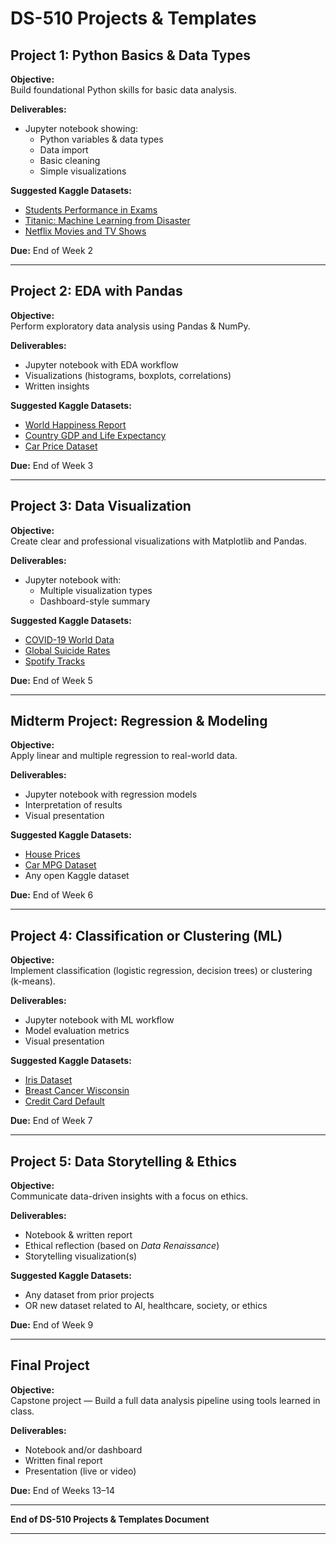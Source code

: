# DS-510 Projects & Templates

## Project 1: Python Basics & Data Types
**Objective:**  
Build foundational Python skills for basic data analysis.

**Deliverables:**  
- Jupyter notebook showing:
    - Python variables & data types
    - Data import
    - Basic cleaning
    - Simple visualizations

**Suggested Kaggle Datasets:**  
- [Students Performance in Exams](https://www.kaggle.com/datasets/spscientist/students-performance-in-exams)  
- [Titanic: Machine Learning from Disaster](https://www.kaggle.com/c/titanic)  
- [Netflix Movies and TV Shows](https://www.kaggle.com/datasets/shivamb/netflix-shows)

**Due:** End of Week 2

---

## Project 2: EDA with Pandas
**Objective:**  
Perform exploratory data analysis using Pandas & NumPy.

**Deliverables:**  
- Jupyter notebook with EDA workflow
- Visualizations (histograms, boxplots, correlations)
- Written insights

**Suggested Kaggle Datasets:**  
- [World Happiness Report](https://www.kaggle.com/datasets/unsdsn/world-happiness)  
- [Country GDP and Life Expectancy](https://www.kaggle.com/datasets/iamsouravbanerjee/country-wise-life-expectancy-and-gdp)  
- [Car Price Dataset](https://www.kaggle.com/datasets/CooperUnion/cardataset)

**Due:** End of Week 3

---

## Project 3: Data Visualization
**Objective:**  
Create clear and professional visualizations with Matplotlib and Pandas.

**Deliverables:**  
- Jupyter notebook with:
    - Multiple visualization types
    - Dashboard-style summary

**Suggested Kaggle Datasets:**  
- [COVID-19 World Data](https://www.kaggle.com/datasets/imdevskp/corona-virus-report)  
- [Global Suicide Rates](https://www.kaggle.com/datasets/szamil/who-suicide-statistics)  
- [Spotify Tracks](https://www.kaggle.com/datasets/maharshipandya/complete-spotify-track-dataset)

**Due:** End of Week 5

---

## Midterm Project: Regression & Modeling
**Objective:**  
Apply linear and multiple regression to real-world data.

**Deliverables:**  
- Jupyter notebook with regression models
- Interpretation of results
- Visual presentation

**Suggested Kaggle Datasets:**  
- [House Prices](https://www.kaggle.com/c/house-prices-advanced-regression-techniques)  
- [Car MPG Dataset](https://www.kaggle.com/datasets/uciml/automobile-dataset)  
- Any open Kaggle dataset

**Due:** End of Week 6

---

## Project 4: Classification or Clustering (ML)
**Objective:**  
Implement classification (logistic regression, decision trees) or clustering (k-means).

**Deliverables:**  
- Jupyter notebook with ML workflow
- Model evaluation metrics
- Visual presentation

**Suggested Kaggle Datasets:**  
- [Iris Dataset](https://www.kaggle.com/datasets/uciml/iris)  
- [Breast Cancer Wisconsin](https://www.kaggle.com/datasets/uciml/breast-cancer-wisconsin-data)  
- [Credit Card Default](https://www.kaggle.com/datasets/uciml/default-of-credit-card-clients-dataset)

**Due:** End of Week 7

---

## Project 5: Data Storytelling & Ethics
**Objective:**  
Communicate data-driven insights with a focus on ethics.

**Deliverables:**  
- Notebook & written report
- Ethical reflection (based on *Data Renaissance*)
- Storytelling visualization(s)

**Suggested Kaggle Datasets:**  
- Any dataset from prior projects  
- OR new dataset related to AI, healthcare, society, or ethics

**Due:** End of Week 9

---

## Final Project
**Objective:**  
Capstone project — Build a full data analysis pipeline using tools learned in class.

**Deliverables:**  
- Notebook and/or dashboard
- Written final report
- Presentation (live or video)

**Due:** End of Weeks 13–14

---

**End of DS-510 Projects & Templates Document**

---
